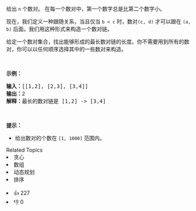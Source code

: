 <p>给出 <code>n</code> 个数对。 在每一个数对中，第一个数字总是比第二个数字小。</p>

<p>现在，我们定义一种跟随关系，当且仅当 <code>b < c</code> 时，数对<code>(c, d)</code> 才可以跟在 <code>(a, b)</code> 后面。我们用这种形式来构造一个数对链。</p>

<p>给定一个数对集合，找出能够形成的最长数对链的长度。你不需要用到所有的数对，你可以以任何顺序选择其中的一些数对来构造。</p>

<p> </p>

<p><strong>示例：</strong></p>

<pre>
<strong>输入：</strong>[[1,2], [2,3], [3,4]]
<strong>输出：</strong>2
<strong>解释：</strong>最长的数对链是 [1,2] -> [3,4]
</pre>

<p> </p>

<p><strong>提示：</strong></p>

<ul>
	<li>给出数对的个数在 <code>[1, 1000]</code> 范围内。</li>
</ul>
<div><div>Related Topics</div><div><li>贪心</li><li>数组</li><li>动态规划</li><li>排序</li></div></div><br><div><li>👍 227</li><li>👎 0</li></div>